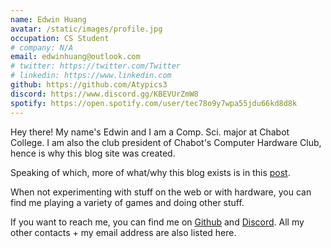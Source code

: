```yaml
---
name: Edwin Huang
avatar: /static/images/profile.jpg
occupation: CS Student
# company: N/A
email: edwinhuang@outlook.com
# twitter: https://twitter.com/Twitter
# linkedin: https://www.linkedin.com
github: https://github.com/Atypics3
discord: https://www.discord.gg/KBEVUrZmW8
spotify: https://open.spotify.com/user/tec78o9y7wpa55jdu66kd8d8k
---
```


Hey there!
My name's Edwin and I am a Comp. Sci. major at Chabot College. I am also the club president of Chabot's Computer Hardware Club, hence is why this blog site was created.

Speaking of which, more of what/why this blog exists is in this [post](https://chcblog.vercel.app/blog/posts/intro).

When not experimenting with stuff on the web or with hardware, you can find me playing a variety of games and doing other stuff.

If you want to reach me, you can find me on [Github](https://github.com/Atypics3) and [Discord](https://www.discord.gg/KBEVUrZmW8). All my other contacts + my email address are also listed here.
